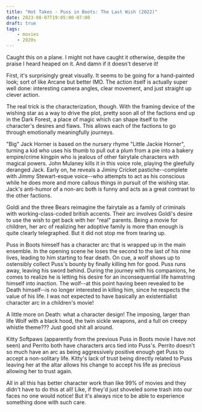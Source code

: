 ```yaml
---
title: "Hot Takes - Puss in Boots: The Last Wish (2022)"
date: 2023-08-07T19:05:00-07:00
draft: true
tags:
    - movies
    - 2020s
---
```

Caught this on a plane. I might not have caught it otherwise, despite the praise I heard heaped on it. And damn if it doesn't deserve it!

First, it's surprisingly great visually. It seems to be going for a hand-painted look; sort of like Arcane but better IMO. The action itself is actually super well done: interesting camera angles, clear movement, and just straight up clever action.

The real trick is the characterization, though. With the framing device of the wishing star as a way to drive the plot, pretty soon all of the factions end up in the Dark Forest, a place of magic which can shape itself to the character's desires and flaws. This allows each of the factions to go through emotionally meaningfully journeys.

"Big" Jack Horner is based on the nursery rhyme "Little Jackie Horner", turning a kid who uses his thumb to pull out a plum from a pie into a bakery empire/crime kingpin who is jealous of other fairytale characters with magical powers. John Mulaney kills it in this voice role, playing the gleefully deranged Jack. Early on, he reveals a Jiminy Cricket pastiche--complete with Jimmy Stewart-esque voice--who attempts to act as his conscious while he does more and more callous things in pursuit of the wishing star. Jack's anti-humor of a non-arc both is funny and acts as a great contrast to the other factions.

Goldi and the three Bears reimagine the fairytale as a family of criminals with working-class-coded british accents. Their arc involves Goldi's desire to use the wish to get back with her "real" parents. Being a movie for children, her arc of realizing her adoptive family is more than enough is quite clearly telegraphed. But it did not stop me from tearing up.

Puss in Boots himself has a character arc that is wrapped up in the main ensemble. In the opening scene he loses the second to the last of his nine lives, leading to him starting to fear death. On cue, a wolf shows up to ostensibly collect Puss's bounty by finally killing hm for good. Puss runs away, leaving his sword behind. During the journey with his companions, he comes to realize he is letting his desire for an inconsequential life hamstring himself into inaction. The wolf--at this point having been revealed to be Death himself--is no longer interested in killing him, since he respects the value of his life. I was not expected to have basically an existentialist character arc in a children's movie!

A little more on Death: what a character design! The imposing, larger than life Wolf with a black hood, the twin sickle weapons, and a full on creepy whistle theme??? Just good shit all around.

Kitty Softpaws (apparently from the previous Puss in Boots movie I have not seen) and Perrito both have characters arcs tied into Puss's. Perrito doesn't so much have an arc as being aggressively positive enough get Puss to accept a non-solitary life. Kitty's lack of trust being directly related to Puss leaving her at the altar allows his change to accept his life as precious allowing her to trust again.

All in all this has better character work than like 99% of movies and they didn't have to do this at all! Like, if they'd just shoveled some trash into our faces no one would notice! But it's always nice to be able to experience something done with such care.
